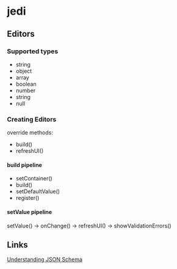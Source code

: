 # jedi

## Editors

### Supported types

- string
- object
- array
- boolean
- number
- string
- null

### Creating Editors

override methods:

- build()
- refreshUI()

#### build pipeline

- setContainer()
- build()
- setDefaultValue()
- register()

#### setValue pipeline

setValue() -> onChange() -> refreshUI() -> showValidationErrors()

## Links

[Understanding JSON Schema](http://json-schema.org/understanding-json-schema/index.html)
